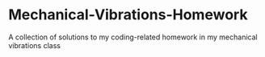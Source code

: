 # Mechanical-Vibrations-Homework
A collection of solutions to my coding-related homework in my mechanical vibrations class
